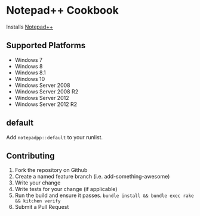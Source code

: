 # Notepad++ Cookbook

Installs [Notepad++](https://notepad-plus-plus.org)

## Supported Platforms

- Windows 7
- Windows 8
- Windows 8.1
- Windows 10
- Windows Server 2008
- Windows Server 2008 R2
- Windows Server 2012
- Windows Server 2012 R2

## default

Add `notepadpp::default` to your runlist.

## Contributing

1. Fork the repository on Github
2. Create a named feature branch (i.e. add-something-awesome)
3. Write your change
4. Write tests for your change (if applicable)
5. Run the build and ensure it passes. `bundle install && bundle exec rake && kitchen verify`
6. Submit a Pull Request
